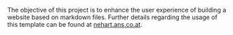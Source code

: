 The objective of this project is to enhance the user experience of building a website based on markdown files. Further details regarding the usage of this template can be found at [nehart.ans.co.at](https://nehart.ans.co.at/writing/mkdocs/TMPL_MMDOCs/).